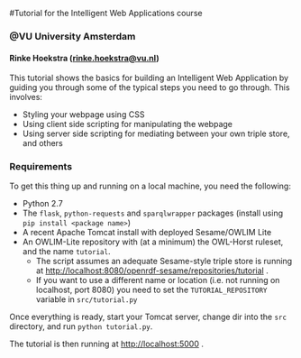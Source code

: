 #Tutorial for the Intelligent Web Applications course 
### @VU University Amsterdam
#### Rinke Hoekstra (<rinke.hoekstra@vu.nl>)

This tutorial shows the basics for building an Intelligent Web Application by guiding you through some of the typical steps you need to go through. This involves:

* Styling your webpage using CSS
* Using client side scripting for manipulating the webpage
* Using server side scripting for mediating between your own triple store, and others

### Requirements

To get this thing up and running on a local machine, you need the following:

* Python 2.7
* The `flask`, `python-requests` and `sparqlwrapper` packages (install using `pip install <package name>`)
* A recent Apache Tomcat install with deployed Sesame/OWLIM Lite
* An OWLIM-Lite repository with (at a minimum) the OWL-Horst ruleset, and the name `tutorial`. 
	* The script assumes an adequate Sesame-style triple store is running at <http://localhost:8080/openrdf-sesame/repositories/tutorial> .
	* If you want to use a different name or location (i.e. not running on localhost, port 8080) you need to set the `TUTORIAL_REPOSITORY` variable in `src/tutorial.py`

Once everything is ready, start your Tomcat server, change dir into the `src` directory, and run `python tutorial.py`.

The tutorial is then running at <http://localhost:5000> .


